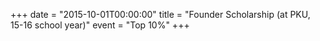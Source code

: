 +++
date = "2015-10-01T00:00:00"
title = "Founder Scholarship (at PKU, 15-16 school year)"
event = "Top 10%"
+++

